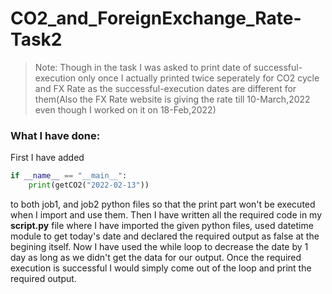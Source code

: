# CO2_and_ForeignExchange_Rate-Task2
> Note: Though in the task I was asked to print date of successful-execution only once I actually printed twice seperately for CO2 cycle and FX Rate as the successful-execution dates are different for them(Also the FX Rate website is giving the rate till 10-March,2022 even though I worked on it on 18-Feb,2022) 

<h3>What I have done: </h3>
<p> First I have added <br>

```python
if __name__ == "__main__":
    print(getCO2("2022-02-13"))
```
to both job1, and job2 python files so that the print part won't be executed when I import and use them.
 Then I have written all the required code in my **script.py** file where I have imported the given python files, 
 used datetime module to get today's date and declared the required output as false at the begining itself. Now 
  I have used the while loop to decrease the date by 1 day as long as we didn't get the data for our output. Once 
  the required execution is successful I would simply come out of the loop and print the required output.
 </p>
